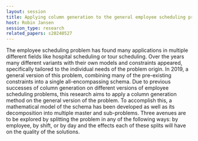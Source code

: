 ```yaml
---
layout: session
title: Applying column generation to the general employee scheduling problem
host: Robin Jansen
session_type: research
related_papers: s20240527
---
```


The employee scheduling problem has found many applications in multiple different fields like hospital scheduling or tour scheduling. Over the years many different variants with their own models and constraints appeared, specifically tailored to the individual needs of the problem origin. In 2019, a general version of this problem, combining many of the pre-existing constraints into a single all-encompassing schema. Due to previous successes of column generation on different versions of employee scheduling problems, this research aims to apply a column generation method on the general version of the problem. To accomplish this, a mathematical model of the schema has been developed as well as its decomposition into multiple master and sub-problems. Three avenues are to be explored by splitting the problem in any of the following ways: by employee, by shift, or by day and the effects each of these splits will have on the quality of the solutions.
